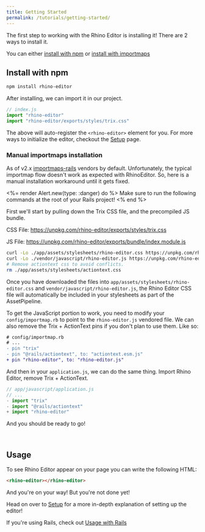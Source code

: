 ```yaml
---
title: Getting Started
permalink: /tutorials/getting-started/
---
```


The first step to working with the Rhino Editor is installing it! There are 2 ways to install it.

You can either [install with npm](#install-with-npm) or [install with importmaps](#manual-importmaps-installation)

## Install with npm

```bash
npm install rhino-editor
```

After installing, we can import it in our project.

```js
// index.js
import "rhino-editor"
import "rhino-editor/exports/styles/trix.css"
```

The above will auto-register the `<rhino-editor>` element for you.
For more ways to initialize the editor, checkout the [Setup](/tutorials/setup) page.

### Manual importmaps installation

As of v2.x [importmaps-rails](https://github.com/rails/importmap-rails) vendors by default.
Unfortunately, the typical importmap flow doesn't work as expected with RhinoEditor. So,
here is a manual installation workaround until it gets fixed.

<%= render Alert.new(type: :danger) do %>
  Make sure to run the following commands at the root of your Rails project!
<% end %>

First we'll start by pulling down the Trix CSS file, and the precompiled JS bundle.

CSS File: <https://unpkg.com/rhino-editor/exports/styles/trix.css>

JS File: <https://unpkg.com/rhino-editor/exports/bundle/index.module.js>

```bash
curl -Lo ./app/assets/stylesheets/rhino-editor.css https://unpkg.com/rhino-editor/exports/styles/trix.css
curl -Lo ./vendor/javascript/rhino-editor.js https://unpkg.com/rhino-editor/exports/bundle/index.module.js
# Remove actiontext css to avoid conflicts.
rm ./app/assets/stylesheets/actiontext.css
```

Once you have downloaded the files into `app/assets/stylesheets/rhino-editor.css` and
`vendor/javascript/rhino-editor.js`, the Rhino Editor CSS file will automatically be included in your stylesheets as part of the AssetPipeline.

To get the JavaScript portion to work, you need to modify your `config/importmap.rb` to point to the `rhino-editor.js`
vendored file. We can also remove the Trix + ActionText pins if you don't plan to use them. Like so:

```diff
# config/importmap.rb
# ...
- pin "trix"
- pin "@rails/actiontext", to: "actiontext.esm.js"
+ pin "rhino-editor", to: "rhino-editor.js"
```

And then in your `application.js`, we can do the same thing. Import Rhino Editor, remove Trix + ActionText.

```js
// app/javascript/application.js
// ...
- import "trix"
- import "@rails/actiontext"
+ import "rhino-editor"
```

And you should be ready to go!

<br>

## Usage

To see Rhino Editor appear on your page you can write the following HTML:

```html
<rhino-editor></rhino-editor>
```

And you're on your way! But you're not done yet!

Head on over to [Setup](/tutorials/setup) for a more in-depth explanation of setting up the editor!

If you're using Rails, check out [Usage with Rails](/tutorials/usage-with-rails/)
